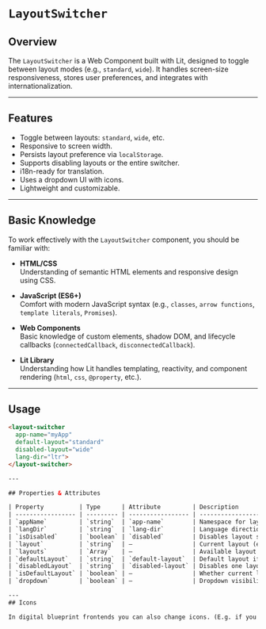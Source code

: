 # `LayoutSwitcher` 

## Overview

The `LayoutSwitcher` is a Web Component built with Lit, designed to toggle between layout modes (e.g., `standard`, `wide`). It handles screen-size responsiveness, stores user preferences, and integrates with internationalization.

---

## Features

- Toggle between layouts: `standard`, `wide`, etc.
- Responsive to screen width.
- Persists layout preference via `localStorage`.
- Supports disabling layouts or the entire switcher.
- i18n-ready for translation.
- Uses a dropdown UI with icons.
- Lightweight and customizable.

---

## Basic Knowledge

To work effectively with the `LayoutSwitcher` component, you should be familiar with:

- **HTML/CSS**  
  Understanding of semantic HTML elements and responsive design using CSS.

- **JavaScript (ES6+)**  
  Comfort with modern JavaScript syntax (e.g., `classes`, `arrow functions`, `template literals`, `Promises`).

- **Web Components**  
  Basic knowledge of custom elements, shadow DOM, and lifecycle callbacks (`connectedCallback`, `disconnectedCallback`).

- **Lit Library**  
  Understanding how Lit handles templating, reactivity, and component rendering (`html`, `css`, `@property`, etc.).
  
---

## Usage

```html
<layout-switcher
  app-name="myApp"
  default-layout="standard"
  disabled-layout="wide"
  lang-dir="ltr">
</layout-switcher>

---

## Properties & Attributes

| Property          | Type      | Attribute         | Description                                                                 |
| ----------------- | --------- | ----------------- | --------------------------------------------------------------------------- |
| `appName`         | `string`  | `app-name`        | Namespace for layout persistence. Required.                                 |
| `langDir`         | `string`  | `lang-dir`        | Language direction (`ltr` or `rtl`).                                        |
| `isDisabled`      | `boolean` | `disabled`        | Disables layout switching UI.                                               |
| `layout`          | `string`  | –                 | Current layout (e.g., `wide`, `standard`).                                  |
| `layouts`         | `Array`   | –                 | Available layout options (default: `[{name: 'wide'}, {name: 'standard'}]`). |
| `defaultLayout`   | `string`  | `default-layout`  | Default layout if none is stored.                                           |
| `disabledLayout`  | `string`  | `disabled-layout` | Disables one layout and forces the other.                                   |
| `isDefaultLayout` | `boolean` | –                 | Whether current layout is `standard`.                                       |
| `dropdown`        | `boolean` | –                 | Dropdown visibility state.                                                  |

---
## Icons

In digital blueprint frontends you can also change icons. (E.g. if you have your own icon set or want to change specific icons).
